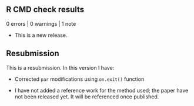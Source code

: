 ## R CMD check results

0 errors | 0 warnings | 1 note

* This is a new release. 

## Resubmission

This is a resubmission. In this version I have:

* Corrected `par` modifications using `on.exit()` function

* I have not added a reference work for the method used; the paper have not been released yet. It will be referenced once published.
